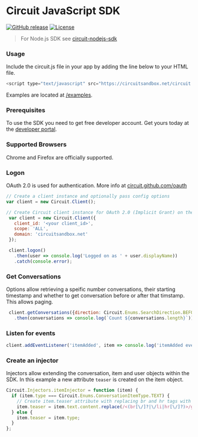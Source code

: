 Circuit JavaScript SDK
======================

[![GitHub release](https://img.shields.io/github/release/circuit/circuit-js-sdk.svg)](https://github.com/circuit/circuit-js-sdk)
[![License](https://img.shields.io/badge/License-Apache%202.0-blue.svg)](https://opensource.org/licenses/Apache-2.0)

> For Node.js SDK see [circuit-nodejs-sdk](https://github.com/circuit/circuit-nodejs-sdk)


### Usage ###
Include the circuit.js file in your app by adding the line below to your HTML file.

```javascript
<script type="text/javascript" src="https://circuitsandbox.net/circuit.js"></script>`
```

Examples are located at [/examples](/examples).

### Prerequisites ###
To use the SDK you need to get free developer account. Get yours today at the [developer portal](https://developers.circuit.com).

### Supported Browsers ###
Chrome and Firefox are officially supported.

### Logon ###
OAuth 2.0 is used for authentication. More info at [circuit.github.com/oauth](https://circuit.github.com/oauth)
```javascript
// Create a client instance and optionally pass config options
var client = new Circuit.Client();

// Create Circuit client instance for OAuth 2.0 (Implicit Grant) on the sandbox system
 var client = new Circuit.Client({
   client_id: '<your client_id>',
   scope: 'ALL',
   domain: 'circuitsandbox.net'
 });

 client.logon()
   .then(user => console.log('Logged on as ' + user.displayName))
   .catch(console.error);
```

### Get Conversations ###
Options allow retrieving a speific number conversations, their starting timestamp and whether to get conversation before or after that timstamp. This allows paging.
```javascript
 client.getConversations({direction: Circuit.Enums.SearchDirection.BEFORE, numberOfConversations: 10})
   .then(conversations => console.log(`Count ${conversations.length}`))
```

### Listen for events ###
```javascript
client.addEventListener('itemAdded', item => console.log('itemAdded event received:', item));
```

### Create an injector ###
Injectors allow extending the conversation, item and user objects within the SDK.
In this example a new attribute `teaser` is created on the item object.
```javascript
Circuit.Injectors.itemInjector = function (item) {
  if (item.type === Circuit.Enums.ConversationItemType.TEXT) {
    // Create item.teaser attribute with replacing br and hr tags with a space
    item.teaser = item.text.content.replace(/<(br[\/]?|\/li|hr[\/]?)>/gi, ' ');
  } else {
    item.teaser = item.type;
  }
};
```

